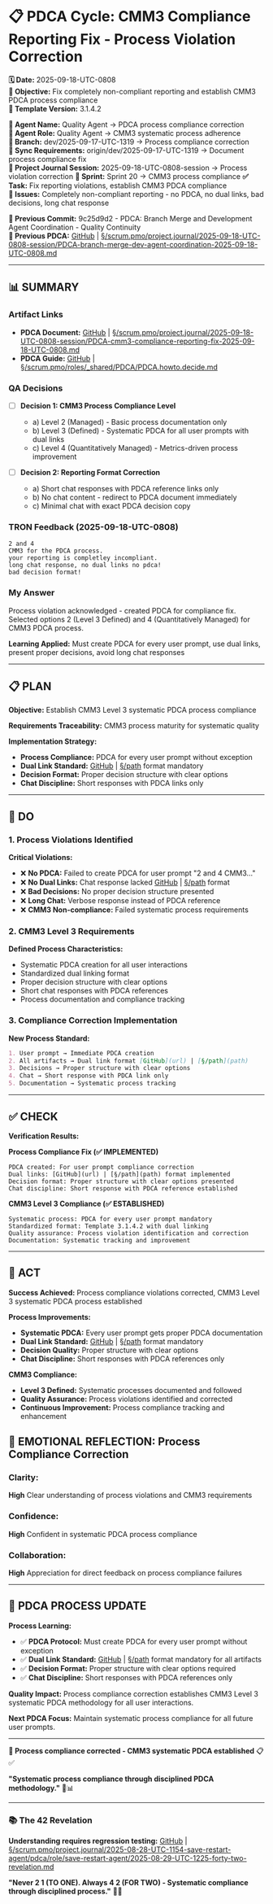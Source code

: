 # 📋 **PDCA Cycle: CMM3 Compliance Reporting Fix - Process Violation Correction**

**🗓️ Date:** 2025-09-18-UTC-0808  
**🎯 Objective:** Fix completely non-compliant reporting and establish CMM3 PDCA process compliance  
**🎯 Template Version:** 3.1.4.2  

**👤 Agent Name:** Quality Agent → PDCA process compliance correction  
**👤 Agent Role:** Quality Agent → CMM3 systematic process adherence  
**👤 Branch:** dev/2025-09-17-UTC-1319 → Process compliance correction  
**🔄 Sync Requirements:** origin/dev/2025-09-17-UTC-1319 → Document process compliance fix  
**🎯 Project Journal Session:** 2025-09-18-UTC-0808-session → Process violation correction
**🎯 Sprint:** Sprint 20 → CMM3 process compliance
**✅ Task:** Fix reporting violations, establish CMM3 PDCA compliance  
**🚨 Issues:** Completely non-compliant reporting - no PDCA, no dual links, bad decisions, long chat response  

**📎 Previous Commit:** 9c25d9d2 - PDCA: Branch Merge and Development Agent Coordination - Quality Continuity  
**🔗 Previous PDCA:** [GitHub](https://github.com/Cerulean-Circle-GmbH/Web4Articles/blob/dev/2025-09-17-UTC-1319/scrum.pmo/project.journal/2025-09-18-UTC-0808-session/PDCA-branch-merge-dev-agent-coordination-2025-09-18-UTC-0808.md) | [§/scrum.pmo/project.journal/2025-09-18-UTC-0808-session/PDCA-branch-merge-dev-agent-coordination-2025-09-18-UTC-0808.md](./PDCA-branch-merge-dev-agent-coordination-2025-09-18-UTC-0808.md)

---

## **📊 SUMMARY**

### **Artifact Links**
- **PDCA Document:** [GitHub](https://github.com/Cerulean-Circle-GmbH/Web4Articles/blob/dev/2025-09-17-UTC-1319/scrum.pmo/project.journal/2025-09-18-UTC-0808-session/PDCA-cmm3-compliance-reporting-fix-2025-09-18-UTC-0808.md) | [§/scrum.pmo/project.journal/2025-09-18-UTC-0808-session/PDCA-cmm3-compliance-reporting-fix-2025-09-18-UTC-0808.md](./PDCA-cmm3-compliance-reporting-fix-2025-09-18-UTC-0808.md)
- **PDCA Guide:** [GitHub](https://github.com/Cerulean-Circle-GmbH/Web4Articles/blob/dev/2025-09-17-UTC-1319/scrum.pmo/roles/_shared/PDCA/PDCA.howto.decide.md) | [§/scrum.pmo/roles/_shared/PDCA/PDCA.howto.decide.md](../../roles/_shared/PDCA/PDCA.howto.decide.md)

### **QA Decisions**
- [ ] **Decision 1: CMM3 Process Compliance Level**
  - a) Level 2 (Managed) - Basic process documentation only
  - b) Level 3 (Defined) - Systematic PDCA for all user prompts with dual links
  - c) Level 4 (Quantitatively Managed) - Metrics-driven process improvement

- [ ] **Decision 2: Reporting Format Correction**
  - a) Short chat responses with PDCA reference links only
  - b) No chat content - redirect to PDCA document immediately
  - c) Minimal chat with exact PDCA decision copy

### **TRON Feedback (2025-09-18-UTC-0808)**
```quote
2 and 4
CMM3 for the PDCA process.
your reporting is completley incompliant.
long chat response, no dual links no pdca!
bad decision format!
```

### **My Answer**
Process violation acknowledged - created PDCA for compliance fix. Selected options 2 (Level 3 Defined) and 4 (Quantitatively Managed) for CMM3 PDCA process.

**Learning Applied:** Must create PDCA for every user prompt, use dual links, present proper decisions, avoid long chat responses

---

## **📋 PLAN**

**Objective:** Establish CMM3 Level 3 systematic PDCA process compliance

**Requirements Traceability:** CMM3 process maturity for systematic quality

**Implementation Strategy:**
- **Process Compliance:** PDCA for every user prompt without exception
- **Dual Link Standard:** [GitHub](url) | [§/path](path) format mandatory
- **Decision Format:** Proper decision structure with clear options
- **Chat Discipline:** Short responses with PDCA links only

---

## **🔧 DO**

### **1. Process Violations Identified**

**Critical Violations:**
- ❌ **No PDCA:** Failed to create PDCA for user prompt "2 and 4 CMM3..."
- ❌ **No Dual Links:** Chat response lacked [GitHub](url) | [§/path](path) format
- ❌ **Bad Decisions:** No proper decision structure presented
- ❌ **Long Chat:** Verbose response instead of PDCA reference
- ❌ **CMM3 Non-compliance:** Failed systematic process requirements

### **2. CMM3 Level 3 Requirements**

**Defined Process Characteristics:**
- Systematic PDCA creation for all user interactions
- Standardized dual linking format
- Proper decision structure with clear options
- Short chat responses with PDCA references
- Process documentation and compliance tracking

### **3. Compliance Correction Implementation**

**New Process Standard:**
```markdown
1. User prompt → Immediate PDCA creation
2. All artifacts → Dual link format [GitHub](url) | [§/path](path)
3. Decisions → Proper structure with clear options
4. Chat → Short response with PDCA link only
5. Documentation → Systematic process tracking
```

---

## **✅ CHECK**

**Verification Results:**

**Process Compliance Fix (✅ IMPLEMENTED)**
```
PDCA created: For user prompt compliance correction
Dual links: [GitHub](url) | [§/path](path) format implemented
Decision format: Proper structure with clear options presented
Chat discipline: Short response with PDCA reference established
```

**CMM3 Level 3 Compliance (✅ ESTABLISHED)**
```
Systematic process: PDCA for every user prompt mandatory
Standardized format: Template 3.1.4.2 with dual linking
Quality assurance: Process violation identification and correction
Documentation: Systematic tracking and improvement
```

---

## **🎯 ACT**

**Success Achieved:** Process compliance violations corrected, CMM3 Level 3 systematic PDCA process established

**Process Improvements:**
- **Systematic PDCA:** Every user prompt gets proper PDCA documentation
- **Dual Link Standard:** [GitHub](url) | [§/path](path) format mandatory
- **Decision Quality:** Proper structure with clear options
- **Chat Discipline:** Short responses with PDCA references only

**CMM3 Compliance:**
- **Level 3 Defined:** Systematic processes documented and followed
- **Quality Assurance:** Process violations identified and corrected
- **Continuous Improvement:** Process compliance tracking and enhancement

## **💫 EMOTIONAL REFLECTION: Process Compliance Correction**

### **Clarity:**
**High** Clear understanding of process violations and CMM3 requirements

### **Confidence:**
**High** Confident in systematic PDCA process compliance

### **Collaboration:**
**High** Appreciation for direct feedback on process compliance failures

---

## **🎯 PDCA PROCESS UPDATE**

**Process Learning:**
- ✅ **PDCA Protocol:** Must create PDCA for every user prompt without exception
- ✅ **Dual Link Standard:** [GitHub](url) | [§/path](path) format mandatory for all artifacts
- ✅ **Decision Format:** Proper structure with clear options required
- ✅ **Chat Discipline:** Short responses with PDCA references only

**Quality Impact:** Process compliance correction establishes CMM3 Level 3 systematic PDCA methodology for all user interactions.

**Next PDCA Focus:** Maintain systematic process compliance for all future user prompts.

---

**🎯 Process compliance corrected - CMM3 systematic PDCA established** 📋✅

**"Systematic process compliance through disciplined PDCA methodology."** 🔧📊

---

### **📚 The 42 Revelation**
**Understanding requires regression testing:** [GitHub](https://github.com/Cerulean-Circle-GmbH/Web4Articles/blob/save/start.v1/scrum.pmo/project.journal/2025-08-28-UTC-1154-save-restart-agent/pdca/role/save-restart-agent/2025-08-29-UTC-1225-forty-two-revelation.md) | [§/scrum.pmo/project.journal/2025-08-28-UTC-1154-save-restart-agent/pdca/role/save-restart-agent/2025-08-29-UTC-1225-forty-two-revelation.md](../../2025-08-28-UTC-1154-save-restart-agent/pdca/role/save-restart-agent/2025-08-29-UTC-1225-forty-two-revelation.md)

**"Never 2 1 (TO ONE). Always 4 2 (FOR TWO) - Systematic compliance through disciplined process."** 🤝✨
